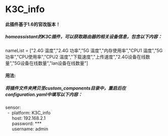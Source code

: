 # K3C_info
#### 此插件基于1.6的官改版本！
##### homeassistant的K3C插件，可以获取路由器的相关设备信息，包含以下内容：
nameList = ["2.4G 温度","2.4G 功率","5G 温度","内存使用率","CPU1 温度","5G 功率","CPU使用率","CPU2 温度","下载速度","上传速度","2.4G设备在线数量","5G设备在线数量","lan设备在线数量"]
#### 用法:
##### 将插件文件夹拷贝至custom_components目录中，重启后在configuration.yaml中填写以下内容：
sensor:  
&ensp;\-&ensp;platform: K3C_info  
&ensp;&ensp;&ensp;host: 192.168.2.1  
&ensp;&ensp;&ensp;password: ***  
&ensp;&ensp;&ensp;username: admin
